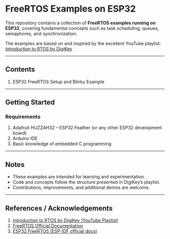 # FreeRTOS Examples on ESP32  

This repository contains a collection of **FreeRTOS examples running on ESP32**, covering fundamental concepts such as task scheduling, queues, semaphores, and synchronization.  

The examples are based on and inspired by the excellent YouTube playlist:  
[Introduction to RTOS by DigiKey](https://www.youtube.com/playlist?list=PLEBQazB0HUyQ4hAPU1cJED6t3DU0h34bz)  

---

## Contents  
1. ESP32 FreeRTOS Setup and Blinky Example  

---

## Getting Started  

### Requirements  
1. Adafruit HUZZAH32 – ESP32 Feather (or any other ESP32 development board)  
2. Arduino IDE  
3. Basic knowledge of embedded C programming  

---

## Notes  
- These examples are intended for learning and experimentation.  
- Code and concepts follow the structure presented in DigiKey’s playlist.  
- Contributions, improvements, and additional demos are welcome.  

---

## References / Acknowledgements  
1. [Introduction to RTOS by DigiKey (YouTube Playlist)](https://www.youtube.com/playlist?list=PLEBQazB0HUyQ4hAPU1cJED6t3DU0h34bz)  
2. [FreeRTOS Official Documentation](https://www.freertos.org/)  
3. [ESP32 FreeRTOS (ESP-IDF official docs)](https://docs.espressif.com/projects/esp-idf/en/release-v4.3/esp32/api-guides/freertos-smp.html)  
